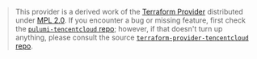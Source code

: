 > This provider is a derived work of the [Terraform Provider](https://github.com/terraform-providers/terraform-provider-tencentcloud)
> distributed under [MPL 2.0](https://www.mozilla.org/en-US/MPL/2.0/). If you encounter a bug or missing feature,
> first check the [`pulumi-tencentcloud` repo](/issues); however, if that doesn't turn up anything,
> please consult the source [`terraform-provider-tencentcloud` repo](https://github.com/terraform-providers/terraform-provider-tencentcloud/issues).
